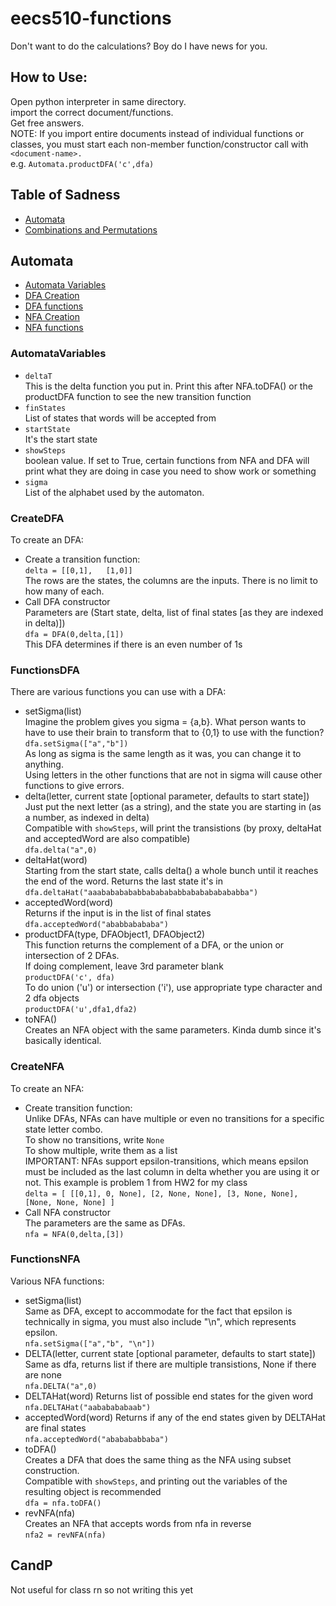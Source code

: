 # eecs510-functions
Don't want to do the calculations? Boy do I have news for you.

## How to Use:  
Open python interpreter in same directory.  
import the correct document/functions.  
Get free answers.  
NOTE: If you import entire documents instead of individual functions or classes, you must start each non-member function/constructor call with `<document-name>.`  
e.g. `Automata.productDFA('c',dfa)`  

## Table of Sadness
* [Automata](#Automata)
* [Combinations and Permutations](#CandP)

## Automata
* [Automata Variables](#AutomataVariables)  
* [DFA Creation](#CreateDFA)  
* [DFA functions](#FunctionsDFA)  
* [NFA Creation](#CreateNFA)  
* [NFA functions](#FunctionsNFA)  

### AutomataVariables
* `deltaT`  
This is the delta function you put in. Print this after NFA.toDFA() or the productDFA function to see the new transition function  
* `finStates`  
List of states that words will be accepted from
* `startState`  
It's the start state
* `showSteps`  
boolean value. If set to True, certain functions from NFA and DFA will print what they are doing in case you need to show work or something
* `sigma`  
List of the alphabet used by the automaton.

### CreateDFA
To create an DFA:
* Create a transition function:  
`delta = [[0,1],  
          [1,0]]`  
The rows are the states, the columns are the inputs. There is no limit to how many of each.  
* Call DFA constructor  
Parameters are (Start state, delta, list of final states [as they are indexed in delta)])  
`dfa = DFA(0,delta,[1])`  
This DFA determines if there is an even number of 1s  

### FunctionsDFA
There are various functions you can use with a DFA:
* setSigma(list)  
Imagine the problem gives you sigma = {a,b}. What person wants to have to use their brain to transform that to {0,1} to use with the function?  
`dfa.setSigma(["a","b"])`  
As long as sigma is the same length as it was, you can change it to anything.  
Using letters in the other functions that are not in sigma will cause other functions to give errors.
* delta(letter, current state [optional parameter, defaults to start state])  
Just put the next letter (as a string), and the state you are starting in (as a number, as indexed in delta)  
Compatible with `showSteps`, will print the transistions (by proxy, deltaHat and acceptedWord are also compatible)  
`dfa.delta("a",0)`  
* deltaHat(word)  
Starting from the start state, calls delta() a whole bunch until it reaches the end of the word. Returns the last state it's in  
`dfa.deltaHat("aaabababababbababababbababababababba")`
* acceptedWord(word)  
Returns if the input is in the list of final states  
`dfa.acceptedWord("ababbabababa")`  
* productDFA(type, DFAObject1, DFAObject2)  
This function returns the complement of a DFA, or the union or intersection of 2 DFAs.  
If doing complement, leave 3rd parameter blank  
`productDFA('c', dfa)`  
To do union ('u') or intersection ('i'), use appropriate type character and 2 dfa objects  
`productDFA('u',dfa1,dfa2)`
* toNFA()  
Creates an NFA object with the same parameters. Kinda dumb since it's basically identical.  

### CreateNFA
To create an NFA:
* Create transition function:  
Unlike DFAs, NFAs can have multiple or even no transitions for a specific state letter combo.  
To show no transitions, write `None`  
To show multiple, write them as a list  
IMPORTANT: NFAs support epsilon-transitions, which means epsilon must be included as the last column in delta whether you are using it or not.
This example is problem 1 from HW2 for my class  
`delta = [ [[0,1], 0, None], [2, None, None], [3, None, None], [None, None, None] ]`    
* Call NFA constructor  
The parameters are the same as DFAs.    
`nfa = NFA(0,delta,[3])`  

### FunctionsNFA
Various NFA functions:
* setSigma(list)  
Same as DFA, except to accommodate for the fact that epsilon is technically in sigma, you must also include "\n", which represents epsilon.  
`nfa.setSigma(["a","b", "\n"])`  
* DELTA(letter, current state [optional parameter, defaults to start state])  
Same as dfa, returns list if there are multiple transistions, None if there are none  
`nfa.DELTA("a",0)`  
* DELTAHat(word)
Returns list of possible end states for the given word  
`nfa.DELTAHat("aababababaab")`
* acceptedWord(word)
Returns if any of the end states given by DELTAHat are final states  
`nfa.acceptedWord("ababababbaba")`  
* toDFA()  
Creates a DFA that does the same thing as the NFA using subset construction.  
Compatible with `showSteps`, and printing out the variables of the resulting object is recommended  
`dfa = nfa.toDFA()`  
* revNFA(nfa)  
Creates an NFA that accepts words from nfa in reverse  
`nfa2 = revNFA(nfa)`  

## CandP
Not useful for class rn so not writing this yet
